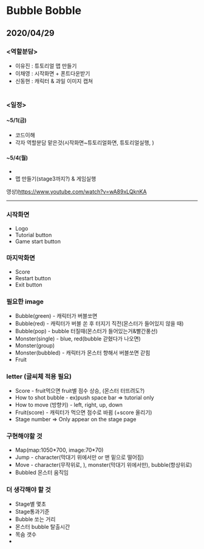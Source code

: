 # Bubble Bobble
## 2020/04/29
### <역할분담>
  * 이유진 : 튜토리얼 맵 만들기<br>
  * 이채영 : 시작화면 + 폰트다운받기<br>  
  * 신동현 : 캐릭터 & 과일 이미지 캡쳐<br><br>

### <일정>
#### ~5/1(금)
  * 코드이해
  * 각자 역할분담 맡은것(시작화면~튜토리얼화면, 튜토리얼실행, )
#### ~5/4(월)
  * 
  * 맵 만들기(stage3까지?) & 게임실행
  
영상)https://www.youtube.com/watch?v=wA89xLQknKA

<hr>

### 시작화면
  * Logo
  * Tutorial button
  * Game start button
  
### 마지막화면
  * Score
  * Restart button
  * Exit button
  
### 필요한 image
  * Bubble(green) - 캐릭터가 버블쏘면
  * Bubble(red) - 캐릭터가 버블 쏜 후 터지기 직전(몬스터가 들어있지 않을 때)
  * Bubble(pop) - bubble 터질때(몬스터가 들어있는거&빨간풍선)
  * Monster(single) - blue, red(bubble 갇혔다가 나오면)
  * Monster(group)
  * Monster(bubbled) - 캐릭터가 몬스터 향해서 버블쏘면 갇힘
  * Fruit

### letter (글씨체 적용 필요)
  * Score - fruit먹으면 fruit별 점수 상승, (몬스터 터뜨려도?)
  * How to shot bubble - ex)push space bar => tutorial only
  * How to move (방향키) - left, right, up, down
  * Fruit(score) - 캐릭터가 먹으면 점수로 바뀜 (+score 올리기)
  * Stage number => Only appear on the stage page

### 구현해야할 것
  * Map(map:1050\*700, image:70\*70)
  * Jump - character(막대기 위에서만 or 맨 밑으로 떨어짐)
  * Move - character(무작위로, ), monster(막대기 위에서만), bubble(항상위로)
  * Bubbled 몬스터 움직임

### 더 생각해야 할 것
  * Stage별 몇초
  * Stage통과기준
  * Bubble 쏘는 거리
  * 몬스터 bubble 탈출시간
  * 목숨 갯수
  *  
